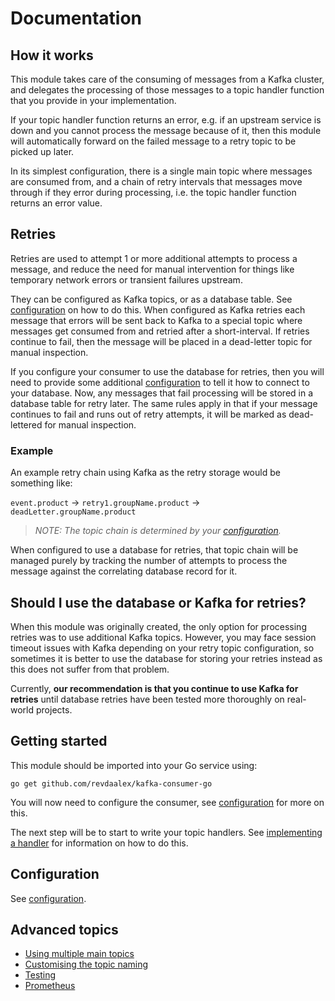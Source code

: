 # Documentation

## How it works

This module takes care of the consuming of messages from a Kafka cluster, and delegates the processing of those messages to a topic handler function that you provide in your implementation.

If your topic handler function returns an error, e.g. if an upstream service is down and you cannot process the message because of it, then this module will automatically forward on the failed message to a retry topic to be picked up later.

In its simplest configuration, there is a single main topic where messages are consumed from, and a chain of retry intervals that messages move through if they error during processing, i.e. the topic handler function returns an error value.

## Retries

Retries are used to attempt 1 or more additional attempts to process a message, and reduce the need for manual intervention for things like temporary network errors or transient failures upstream.

They can be configured as Kafka topics, or as a database table. See [configuration] on how to do this. When configured as Kafka retries each message that errors will be sent back to Kafka to a special topic where messages get consumed from and retried after a short-interval. If retries continue to fail, then the message will be placed in a dead-letter topic for manual inspection.

If you configure your consumer to use the database for retries, then you will need to provide some additional [configuration] to tell it how to connect to your database. Now, any messages that fail processing will be stored in a database table for retry later. The same rules apply in that if your message continues to fail and runs out of retry attempts, it will be marked as dead-lettered for manual inspection.

### Example

An example retry chain using Kafka as the retry storage would be something like:

`event.product` -> `retry1.groupName.product` -> `deadLetter.groupName.product`

>_NOTE: The topic chain is determined by your [configuration]._

When configured to use a database for retries, that topic chain will be managed purely by tracking the number of attempts to process the message against the correlating database record for it.

## Should I use the database or Kafka for retries?

When this module was originally created, the only option for processing retries was to use additional Kafka topics. However, you may face session timeout issues with Kafka depending on your retry topic configuration, so sometimes it is better to use the database for storing your retries instead as this does not suffer from that problem. 

Currently, **our recommendation is that you continue to use Kafka for retries** until database retries have been tested more thoroughly on real-world projects.

## Getting started

This module should be imported into your Go service using:

    go get github.com/revdaalex/kafka-consumer-go

You will now need to configure the consumer, see [configuration] for more on this.

The next step will be to start to write your topic handlers. See [implementing a handler] for information on how to do this.

## Configuration

See [configuration].

## Advanced topics

* [Using multiple main topics](advanced/using-multiple-main-topics.md)
* [Customising the topic naming](advanced/custom-topic-naming.md)
* [Testing](advanced/testing.md)
* [Prometheus](advanced/prometheus.md)

[configuration]: /tools/docs/configuration.md
[implementing a handler]: /tools/docs/implementing-a-handler.md
